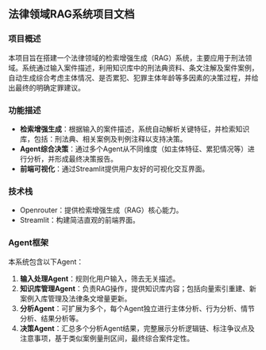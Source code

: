 ## 法律领域RAG系统项目文档

### 项目概述

本项目旨在搭建一个法律领域的检索增强生成（RAG）系统，主要应用于刑法领域。系统通过输入案件描述，利用知识库中的刑法典资料、条文注解及案件案例，自动生成综合考虑主体情况、是否累犯、犯罪主体年龄等多因素的决策过程，并给出最终的明确定罪建议。

### 功能描述

* **检索增强生成**：根据输入的案件描述，系统自动解析关键特征，并检索知识库，包括：刑法典、相关案例及判例注释以支持决策。
* **Agent综合决策**：通过多个Agent从不同维度（如主体特征、累犯情况等）进行分析，并形成最终决策报告。
* **前端可视化**：通过Streamlit提供用户友好的可视化交互界面。

### 技术栈
* Openrouter：提供检索增强生成（RAG）核心能力。
* Streamlit：构建简洁直观的前端界面。


### Agent框架

本系统包含以下Agent：

1. **输入处理Agent**：规则化用户输入，筛去无关描述。
2. **知识库管理Agent**：负责RAG操作，提供知识库内容；包括向量索引重建、新案例入库管理及法律条文增量更新。
3. **分析Agent**：可扩展为多个，每个Agent独立进行主体分析、行为分析、情节分析、结果分析等。
4. **决策Agent**：汇总多个分析Agent结果，完整展示分析逻辑链、标注争议点及注意事项，基于类似案例量刑区间，最终综合案件定性。

